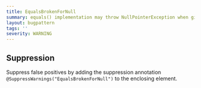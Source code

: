 ```yaml
---
title: EqualsBrokenForNull
summary: equals() implementation may throw NullPointerException when given null
layout: bugpattern
tags: ''
severity: WARNING
---
```


<!--
*** AUTO-GENERATED, DO NOT MODIFY ***
To make changes, edit the @BugPattern annotation or the explanation in docs/bugpattern.
-->



## Suppression
Suppress false positives by adding the suppression annotation `@SuppressWarnings("EqualsBrokenForNull")` to the enclosing element.
